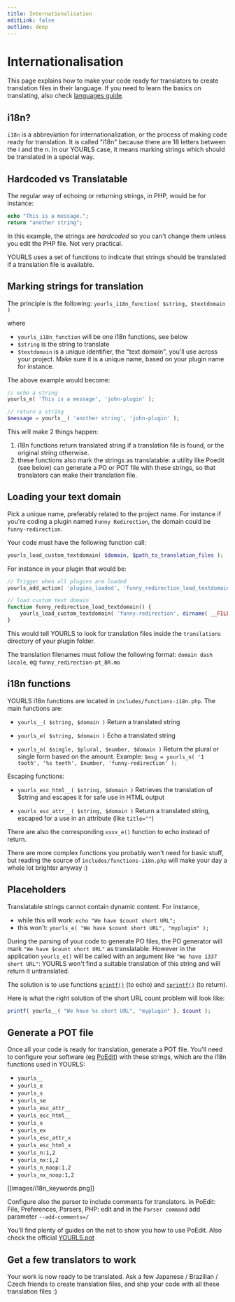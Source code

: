 ```yaml
---
title: Internationalisation
editLink: false
outline: deep
---
```


# Internationalisation

This page explains how to make your code ready for translators to create translation files in their language. If you need to learn the basics on translating, also check [languages guide](/guide/extend/languages).

## i18n?

`i18n` is a abbreviation for internationalization, or the process of making code ready for translation. It is called "i18n" because there are 18 letters between the i and the n. In our YOURLS case, it means marking strings which should be translated in a special way.

## Hardcoded vs Translatable

The regular way of echoing or returning strings, in PHP, would be for instance:

```php
echo "This is a message.";
return "another string";
```

In this example, the strings are _hardcoded_ so you can't change them unless you edit the PHP file. Not very practical.

YOURLS uses a set of functions to indicate that strings should be translated if a translation file is available.

## Marking strings for translation

The principle is the following:
`yourls_i18n_function( $string, $textdomain )`

where

- `yourls_i18n_function` will be one i18n functions, see below
- `$string` is the string to translate
- `$textdomain` is a unique identifier, the "text domain", you'll use across your project. Make sure it is a unique name, based on your plugin name for instance.

The above example would become:

```php
// echo a string
yourls_e( 'This is a message', 'john-plugin' );

// return a string
$message = yourls__( 'another string', 'john-plugin' );
```

This will make 2 things happen:

1. i18n functions return translated string if a translation file is found, or the original string otherwise.
1. these functions also mark the strings as translatable: a utility like Poedit (see below) can generate a PO or POT file with these strings, so that translators can make their translation file.

## Loading your text domain

Pick a unique name, preferably related to the project name. For instance if you're coding a plugin named `Funny Redirection`, the domain could be `funny-redirection`.

Your code must have the following function call:

```php
yourls_load_custom_textdomain( $domain, $path_to_translation_files );
```

For instance in your plugin that would be:

```php
// Trigger when all plugins are loaded
yourls_add_action( 'plugins_loaded', 'funny_redirection_load_textdomain' );

// load custom text domain
function funny_redirection_load_textdomain() {
    yourls_load_custom_textdomain( 'funny-redirection', dirname( __FILE__ ) . '/translations' );
}
```

This would tell YOURLS to look for translation files inside the `translations` directory of your plugin folder.

The translation filenames must follow the following format: `domain dash locale`, eg `funny_redirection-pt_BR.mo`

## i18n functions

YOURLS i18n functions are located in `includes/functions-i18n.php`. The main functions are:

- `yourls__( $string, $domain )`
  Return a translated string

- `yourls_e( $string, $domain )`
  Echo a translated string

- `yourls_n( $single, $plural, $number, $domain )`
  Return the plural or single form based on the amount. Example:
  `$msg = yourls_n( '1 tooth', '%s teeth', $number, 'funny-redirection' );`

Escaping functions:

- `yourls_esc_html__( $string, $domain )`
  Retrieves the translation of $string and escapes it for safe use in HTML output

- `yourls_esc_attr__( $string, $domain )`
  Return a translated string, escaped for a use in an attribute (like `title=""`)

There are also the corresponding `xxxx_e()` function to echo instead of return.

There are more complex functions you probably won't need for basic stuff, but reading the source of `includes/functions-i18n.php` will make your day a whole lot brighter anyway :)

## Placeholders

Translatable strings cannot contain dynamic content. For instance,

- while this will work: `echo "We have $count short URL";`
- this won't: `yourls_e( "We have $count short URL", "myplugin" );`

During the parsing of your code to generate PO files, the PO generator will mark `"We have $count short URL"` as translatable. However in the application `yourls_e()` will be called with an argument like `"We have 1337 short URL"`: YOURLS won't find a suitable translation of this string and will return it untranslated.

The solution is to use functions [`printf()`](https://php.net/printf) (to echo) and [`sprintf()`](https://php.net/sprintf) (to return).

Here is what the right solution of the short URL count problem will look like:

```php
printf( yourls__( "We have %s short URL", "myplugin" ), $count );
```

## Generate a POT file

Once all your code is ready for translation, generate a POT file. You'll need to configure your software (eg [PoEdit](https://www.poedit.net/)) with these strings, which are the i18n functions used in YOURLS:

- `yourls__`
- `yourls_e`
- `yourls_s`
- `yourls_se`
- `yourls_esc_attr__`
- `yourls_esc_html__`
- `yourls_x`
- `yourls_ex`
- `yourls_esc_attr_x`
- `yourls_esc_html_x`
- `yourls_n:1,2`
- `yourls_nx:1,2`
- `yourls_n_noop:1,2`
- `yourls_nx_noop:1,2`

[[images/i18n_keywords.png]]

Configure also the parser to include comments for translators. In PoEdit: File, Preferences, Parsers, PHP: edit and in the `Parser command` add parameter `--add-comments=/`

You'll find plenty of guides on the net to show you how to use PoEdit. Also check the official [YOURLS.pot](https://github.com/YOURLS/YOURLS.pot)

## Get a few translators to work

Your work is now ready to be translated. Ask a few Japanese / Brazilian / Czech friends to create translation files, and ship your code with all these translation files :)

